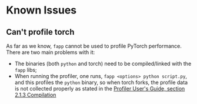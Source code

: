 # Known Issues

## Can't profile torch

As far as we know, `fapp` cannot be used to profile PyTorch performance.
There are two main problems with it:
- The binaries (both `python` and torch) need to be compiled/linked with the `fapp` libs;
- When running the profiler, one runs, `fapp <options> python script.py`, and this profiles the `python` binary, so when torch forks, the profile data is not collected properly as stated in the [Profiler User's Guide, section 2.1.3 Compilation](https://www.fugaku.r-ccs.riken.jp/doc_root/en/manuals/tcsds-1.2.36/lang/Tool/j2ul-2568-01enz0.pdf)
